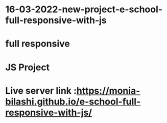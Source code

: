 ﻿# 16-03-2022-new-project-e-school-full-responsive-with-js
# full responsive
# JS Project
# Live server link :https://monia-bilashi.github.io/e-school-full-responsive-with-js/

